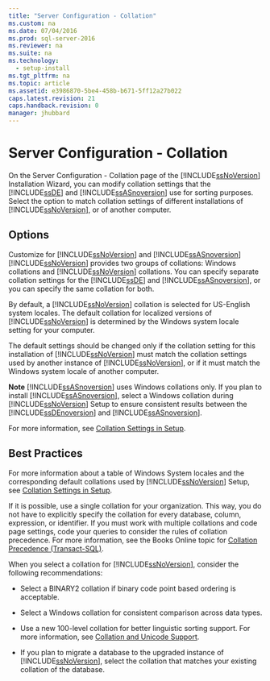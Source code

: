 ```yaml
---
title: "Server Configuration - Collation"
ms.custom: na
ms.date: 07/04/2016
ms.prod: sql-server-2016
ms.reviewer: na
ms.suite: na
ms.technology: 
  - setup-install
ms.tgt_pltfrm: na
ms.topic: article
ms.assetid: e3986870-5be4-458b-b671-5ff12a27b022
caps.latest.revision: 21
caps.handback.revision: 0
manager: jhubbard
---
```

# Server Configuration - Collation
On the Server Configuration - Collation page of the [!INCLUDE[ssNoVersion](../../Topics/TopicNameContainA/tokens/ssNoVersion_md.md)] Installation Wizard, you can modify collation settings that the [!INCLUDE[ssDE](../../Topics/TopicNameContainA/tokens/ssDE_md.md)] and [!INCLUDE[ssASnoversion](../../Topics/TopicNameContainA/tokens/ssASnoversion_md.md)] use for sorting purposes. Select the option to match collation settings of different installations of [!INCLUDE[ssNoVersion](../../Topics/TopicNameContainA/tokens/ssNoVersion_md.md)], or of another computer.  
  
## Options  
 Customize for [!INCLUDE[ssNoVersion](../../Topics/TopicNameContainA/tokens/ssNoVersion_md.md)] and [!INCLUDE[ssASnoversion](../../Topics/TopicNameContainA/tokens/ssASnoversion_md.md)]  
 [!INCLUDE[ssNoVersion](../../Topics/TopicNameContainA/tokens/ssNoVersion_md.md)] provides two groups of collations: Windows collations and [!INCLUDE[ssNoVersion](../../Topics/TopicNameContainA/tokens/ssNoVersion_md.md)] collations. You can specify separate collation settings for the [!INCLUDE[ssDE](../../Topics/TopicNameContainA/tokens/ssDE_md.md)] and [!INCLUDE[ssASnoversion](../../Topics/TopicNameContainA/tokens/ssASnoversion_md.md)], or you can specify the same collation for both.  
  
 By default, a [!INCLUDE[ssNoVersion](../../Topics/TopicNameContainA/tokens/ssNoVersion_md.md)] collation is selected for US-English system locales. The default collation for localized versions of [!INCLUDE[ssNoVersion](../../Topics/TopicNameContainA/tokens/ssNoVersion_md.md)] is determined by the Windows system locale setting for your computer.  
  
 The default settings should be changed only if the collation setting for this installation of [!INCLUDE[ssNoVersion](../../Topics/TopicNameContainA/tokens/ssNoVersion_md.md)] must match the collation settings used by another instance of [!INCLUDE[ssNoVersion](../../Topics/TopicNameContainA/tokens/ssNoVersion_md.md)], or if it must match the Windows system locale of another computer.  
  
 **Note** [!INCLUDE[ssASnoversion](../../Topics/TopicNameContainA/tokens/ssASnoversion_md.md)] uses Windows collations only. If you plan to install [!INCLUDE[ssASnoversion](../../Topics/TopicNameContainA/tokens/ssASnoversion_md.md)], select a Windows collation during [!INCLUDE[ssNoVersion](../../Topics/TopicNameContainA/tokens/ssNoVersion_md.md)] Setup to ensure consistent results between the [!INCLUDE[ssDEnoversion](../../Topics/TopicNameContainA/tokens/ssDEnoversion_md.md)] and [!INCLUDE[ssASnoversion](../../Topics/TopicNameContainA/tokens/ssASnoversion_md.md)].  
  
 For more information, see [Collation Settings in Setup](http://go.microsoft.com/fwlink/?LinkId=190977).  
  
## Best Practices  
 For more information about a table of Windows System locales and the corresponding default collations used by [!INCLUDE[ssNoVersion](../../Topics/TopicNameContainA/tokens/ssNoVersion_md.md)] Setup, see [Collation Settings in Setup](http://go.microsoft.com/fwlink/?LinkId=190977).  
  
 If it is possible, use a single collation for your organization. This way, you do not have to explicitly specify the collation for every database, column, expression, or identifier. If you must work with multiple collations and code page settings, code your queries to consider the rules of collation precedence. For more information, see the Books Online topic for [Collation Precedence (Transact-SQL)](assetId:///58c4e64b-5634-4c29-aa22-33193282dd27).  
  
 When you select a collation for [!INCLUDE[ssNoVersion](../../Topics/TopicNameContainA/tokens/ssNoVersion_md.md)], consider the following recommendations:  
  
-   Select a BINARY2 collation if binary code point based ordering is acceptable.  
  
-   Select a Windows collation for consistent comparison across data types.  
  
-   Use a new 100-level collation for better linguistic sorting support. For more information, see [Collation and Unicode Support](../../Topics/TopicNameNotContainA/Collation-and-Unicode-Support.md).  
  
-   If you plan to migrate a database to the upgraded instance of [!INCLUDE[ssNoVersion](../../Topics/TopicNameContainA/tokens/ssNoVersion_md.md)], select the collation that matches your existing collation of the database.
